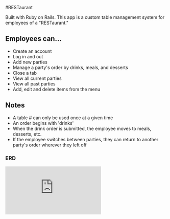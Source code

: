 #RESTaurant

Built with Ruby on Rails. This app is a custom table management system for employees of a "RESTaurant."

## Employees can...
* Create an account
* Log in and out
* Add new parties
* Manage a party's order by drinks, meals, and desserts
* Close a tab
* View all current parties
* View all past parties
* Add, edit and delete items from the menu

## Notes
* A table # can only be used once at a given time
* An order begins with 'drinks'
* When the drink order is submitted, the employee moves to meals, desserts, etc.
* If the employee switches between parties, they can return to another party's order wherever they left off

### ERD
![ERD](https://www.dropbox.com/s/ntbv75936z3kvx1/ERD.pdf?dl=0)
